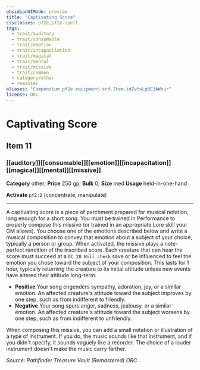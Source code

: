 ```yaml
---
obsidianUIMode: preview
title: "Captivating Score"
cssclasses: pf2e,pf2e-spell
tags:
  - trait/auditory
  - trait/consumable
  - trait/emotion
  - trait/incapacitation
  - trait/magical
  - trait/mental
  - trait/missive
  - trait/common
  - category/other
  - remaster
aliases: "Compendium.pf2e.equipment-srd.Item.idZvtwLg0E3AWnur"
license: ORC
---
```

# Captivating Score
## Item 11
### [[auditory]][[consumable]][[emotion]][[incapacitation]][[magical]][[mental]][[missive]]

**Category** other; 
**Price** 250 gp; 
**Bulk** 0; **Size** med
**Usage** held-in-one-hand

**Activate** `pf2:2` (concentrate, manipulate)

* * *

A captivating score is a piece of parchment prepared for musical notation, long enough for a short song. You must be trained in Performance to properly compose this missive (or trained in an appropriate Lore skill your GM allows). You choose one of the emotions described below and write a musical composition to convey that emotion about a subject of your choice, typically a person or group. When activated, the missive plays a note-perfect rendition of the inscribed score. Each creature that can hear the score must succeed at a `DC 28 Will check` save or be influenced to feel the emotion you chose toward the subject of your composition. This lasts for 1 hour, typically returning the creature to its initial attitude unless new events have altered their attitude long-term.

*   **Positive** Your song engenders sympathy, adoration, joy, or a similar emotion. An affected creature's attitude toward the subject improves by one step, such as from indifferent to friendly.
*   **Negative** Your song spurs anger, sadness, jealousy, or a similar emotion. An affected creature's attitude toward the subject worsens by one step, such as from indifferent to unfriendly.

When composing this missive, you can add a small notation or illustration of a type of instrument. If you do, the music sounds like that instrument, and if you didn't specify, it sounds vaguely like a recorder. The choice of a louder instrument doesn't make the music carry farther.

*Source: Pathfinder Treasure Vault (Remastered)*
*ORC*